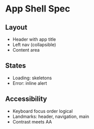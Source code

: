 # App Shell Spec

## Layout
- Header with app title
- Left nav (collapsible)
- Content area

## States
- Loading: skeletons
- Error: inline alert

## Accessibility
- Keyboard focus order logical
- Landmarks: header, navigation, main
- Contrast meets AA